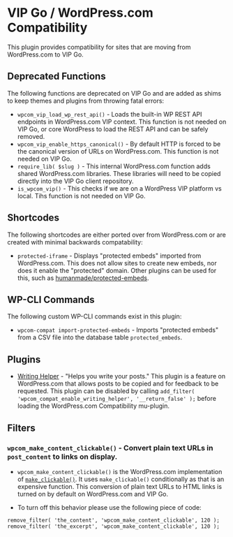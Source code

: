# VIP Go / WordPress.com Compatibility

This plugin provides compatibility for sites that are moving from WordPress.com to VIP Go.

## Deprecated Functions

The following functions are deprecated on VIP Go and are added as shims to keep themes and plugins from throwing fatal errors:

* `wpcom_vip_load_wp_rest_api()` - Loads the built-in WP REST API endpoints in WordPress.com VIP context.  This function is not needed on VIP Go, or core WordPress to load the REST API and can be safely removed.
* `wpcom_vip_enable_https_canonical()` - By default HTTP is forced to be the canonical version of URLs on WordPress.com. This function is not needed on VIP Go.
* `require_lib( $slug )` - This internal WordPress.com function adds shared WordPress.com libraries. These libraries will need to be copied directly into the VIP Go client repository.
* `is_wpcom_vip()` - This checks if we are on a WordPress VIP platform vs local. Tihs function is not needed on VIP Go.

## Shortcodes

The following shortcodes are either ported over from WordPress.com or are created with minimal backwards compatability:

* `protected-iframe` - Displays "protected embeds" imported from WordPress.com.  This does not allow sites to create new embeds, nor does it enable the "protected" domain.  Other plugins can be used for this, such as [humanmade/protected-embeds](https://github.com/humanmade/protected-embeds).

## WP-CLI Commands

The following custom WP-CLI commands exist in this plugin:

* `wpcom-compat import-protected-embeds` - Imports "protected embeds" from a CSV file into the database table `protected_embeds`.

## Plugins

* [Writing Helper](https://github.com/Automattic/writing-helper) - "Helps you write your posts."  This plugin is a feature on WordPress.com that allows posts to be copied and for feedback to be requested.  This plugin can be disabled by calling `add_filter( 'wpcom_compat_enable_writing_helper', '__return_false' );` before loading the WordPress.com Compatibility mu-plugin.

## Filters

### `wpcom_make_content_clickable()` - Convert plain text URLs in `post_content` to links on display.

* `wpcom_make_content_clickable()` is the WordPress.com implementation of [`make_clickable()`](https://developer.wordpress.org/reference/functions/make_clickable/). It uses `make_clickable()` conditionally as that is an expensive function. This conversion of plain text URLs to HTML links is turned on by default on WordPress.com and VIP Go.

* To turn off this behavior please use the following piece of code:
```
remove_filter( 'the_content', 'wpcom_make_content_clickable', 120 );
remove_filter( 'the_excerpt', 'wpcom_make_content_clickable', 120 );
```